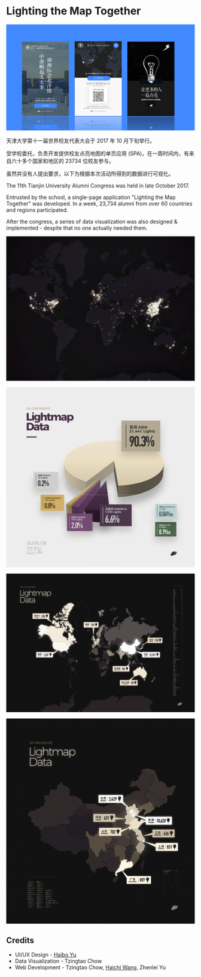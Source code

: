 # Lighting the Map Together

![App Preview](lightmap-preview.png?raw=true)

天津大学第十一届世界校友代表大会于 2017 年 10 月下旬举行。

受学校委托，负责开发提供校友点亮地图的单页应用 (SPA)，在一周时间内，有来自六十多个国家和地区的 23734 位校友参与。

虽然并没有人提出要求，以下为根据本次活动所得到的数据进行可视化。

The 11th Tianjin University Alumni Congress was held in late October 2017.

Entrusted by the school, a single-page application "Lighting the Map Together" was developed. In a week, 23,734 alumni from over 60 countries and regions participated.

After the congress, a series of data visualization was also designed & implemented - despite that no one actually needed them.

![Overall lights distribution](visualization/overall-lights.jpg?raw=true)

![Lights by Continents](visualization/continents-1500x1433.png?raw=true)

![Lights by Countries](visualization/countries-1500x1103.png?raw=true)

![Lights by Provinces](visualization/provinces-1500x1628.png?raw=true)

## Credits

- UI/UX Design - [Haibo Yu](http://owlling.com/)
- Data Visualization - Tzingtao Chow
- Web Development - Tzingtao Chow, [Haichi Wang](https://www.liebes.top/), Zhenlei Yu